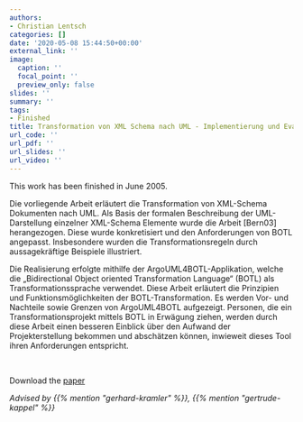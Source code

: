 ```yaml
---
authors:
- Christian Lentsch
categories: []
date: '2020-05-08 15:44:50+00:00'
external_link: ''
image:
  caption: ''
  focal_point: ''
  preview_only: false
slides: ''
summary: ''
tags:
- Finished
title: Transformation von XML Schema nach UML - Implementierung und Evaluierung
url_code: ''
url_pdf: ''
url_slides: ''
url_video: ''
---
```


This work has been finished in June 2005.

Die vorliegende Arbeit erläutert die Transformation von XML-Schema Dokumenten nach UML. Als Basis der formalen Beschreibung der UML-Darstellung einzelner XML-Schema Elemente wurde die Arbeit \[Bern03\] herangezogen. Diese wurde konkretisiert und den Anforderungen von BOTL angepasst. Insbesondere wurden die Transformationsregeln durch aussagekräftige Beispiele illustriert.

Die Realisierung erfolgte mithilfe der ArgoUML4BOTL-Applikation, welche die „Bidirectional Object oriented Transformation Language“ (BOTL) als Transformationssprache verwendet. Diese Arbeit erläutert die Prinzipien und Funktionsmöglichkeiten der BOTL-Transformation. Es werden Vor- und Nachteile sowie Grenzen von ArgoUML4BOTL aufgezeigt. Personen, die ein Transformationsprojekt mittels BOTL in Erwägung ziehen, werden durch diese Arbeit einen besseren Einblick über den Aufwand der Projekterstellung bekommen und abschätzen können, inwieweit dieses Tool ihren Anforderungen entspricht.

&nbsp;

 Download the [paper](https://www.big.tuwien.ac.at/app/uploads/2016/10/Lentsch_paper.pdf)

*Advised by {{% mention "gerhard-kramler" %}}, {{% mention "gertrude-kappel" %}}*